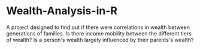 # Wealth-Analysis-in-R
A project designed to find out if there were correlations in wealth between generations of families. Is there income mobility between the different tiers of wealth? Is a person's wealth largely influenced by their parents's wealth?
